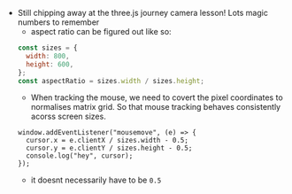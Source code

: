 ---
---

- Still chipping away at the three.js journey camera lesson! Lots magic numbers to remember
  - aspect ratio can be figured out like so:
  ```js
  const sizes = {
    width: 800,
    height: 600,
  };
  const aspectRatio = sizes.width / sizes.height;
  ```
  - When tracking the mouse, we need to covert the pixel coordinates to normalises matrix grid. So that mouse tracking behaves consistently acorss screen sizes.
  ```
  window.addEventListener("mousemove", (e) => {
    cursor.x = e.clientX / sizes.width - 0.5;
    cursor.y = e.clientY / sizes.height - 0.5;
    console.log("hey", cursor);
  });
  ```
  - it doesnt necessarily have to be `0.5`
